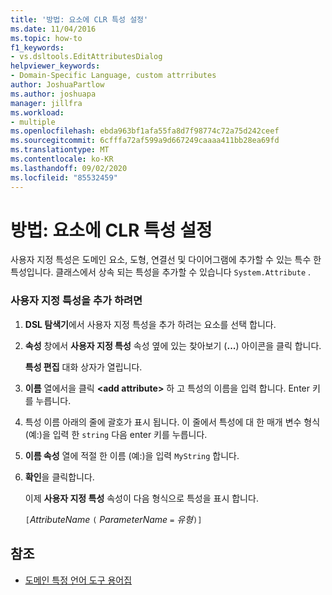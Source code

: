 ```yaml
---
title: '방법: 요소에 CLR 특성 설정'
ms.date: 11/04/2016
ms.topic: how-to
f1_keywords:
- vs.dsltools.EditAttributesDialog
helpviewer_keywords:
- Domain-Specific Language, custom attrributes
author: JoshuaPartlow
ms.author: joshuapa
manager: jillfra
ms.workload:
- multiple
ms.openlocfilehash: ebda963bf1afa55fa8d7f98774c72a75d242ceef
ms.sourcegitcommit: 6cfffa72af599a9d667249caaaa411bb28ea69fd
ms.translationtype: MT
ms.contentlocale: ko-KR
ms.lasthandoff: 09/02/2020
ms.locfileid: "85532459"
---
```

# <a name="how-to-set-clr-attributes-on-an-element"></a>방법: 요소에 CLR 특성 설정
사용자 지정 특성은 도메인 요소, 도형, 연결선 및 다이어그램에 추가할 수 있는 특수 한 특성입니다. 클래스에서 상속 되는 특성을 추가할 수 있습니다 `System.Attribute` .

### <a name="to-add-a-custom-attribute"></a>사용자 지정 특성을 추가 하려면

1. **DSL 탐색기**에서 사용자 지정 특성을 추가 하려는 요소를 선택 합니다.

2. **속성** 창에서 **사용자 지정 특성** 속성 옆에 있는 찾아보기 (**...**) 아이콘을 클릭 합니다.

     **특성 편집** 대화 상자가 열립니다.

3. **이름** 열에서을 클릭 **\<add attribute>** 하 고 특성의 이름을 입력 합니다. Enter 키를 누릅니다.

4. 특성 이름 아래의 줄에 괄호가 표시 됩니다. 이 줄에서 특성에 대 한 매개 변수 형식 (예:)을 입력 한 `string` 다음 enter 키를 누릅니다.

5. **이름 속성** 열에 적절 한 이름 (예:)을 입력 `MyString` 합니다.

6. **확인**을 클릭합니다.

     이제 **사용자 지정 특성** 속성이 다음 형식으로 특성을 표시 합니다.

     `[`*AttributeName* `(` *ParameterName* `=` *유형*`)]`

## <a name="see-also"></a>참조

- [도메인 특정 언어 도구 용어집](https://msdn.microsoft.com/ca5e84cb-a315-465c-be24-76aa3df276aa)